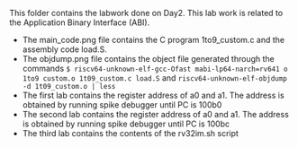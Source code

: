 This folder contains the labwork done on Day2. This lab work is related to the Application Binary Interface (ABI).
</br>
- The main_code.png file contains the C program 1to9_custom.c and the assembly code load.S.
- The objdump.png file contains the object file generated through the commands ```$ riscv64-unknown-elf-gcc-Ofast mabi-lp64-narch=rv641 o 1to9 custom.o 1t09_custom.c load.S``` and ```riscv64-unknown-elf-objdump -d 1t09_custom.o | less```
- The first lab contains the register address of a0 and a1. The address is obtained by running spike debugger until PC is 100b0
- The second lab contains the register address of a0 and a1. The address is obtained by running spike debugger until PC is 100bc
- The third lab contains the contents of the rv32im.sh script
